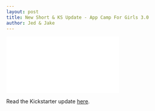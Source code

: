 ```yaml
---
layout: post
title: New Short & KS Update - App Camp For Girls 3.0
author: Jed & Jake
---
```


<div class="embed-responsive embed-responsive-16by9">
  <iframe class="embed-responsive-item" src="//player.vimeo.com/video/130820001?portrait=0&amp;color=ffffff" frameborder="0" webkitallowfullscreen mozallowfullscreen allowfullscreen></iframe>
</div>

Read the Kickstarter update [here](https://www.kickstarter.com/projects/appdocu/app-the-human-story/posts/1274598).